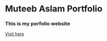 # Muteeb Aslam Portfolio
<h3>This is my porfolio website</h3>
<a href="https://muteeb489.github.io/html-updated-portfolio/"><p>Visit here </p></a>
